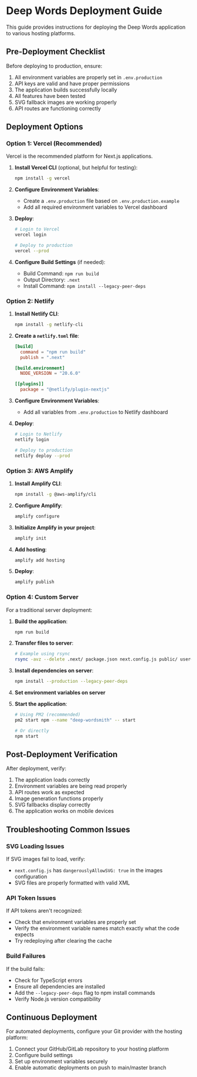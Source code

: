 # Deep Words Deployment Guide

This guide provides instructions for deploying the Deep Words application to various hosting platforms.

## Pre-Deployment Checklist

Before deploying to production, ensure:

1. All environment variables are properly set in `.env.production`
2. API keys are valid and have proper permissions
3. The application builds successfully locally
4. All features have been tested
5. SVG fallback images are working properly
6. API routes are functioning correctly

## Deployment Options

### Option 1: Vercel (Recommended)

Vercel is the recommended platform for Next.js applications.

1. **Install Vercel CLI** (optional, but helpful for testing):
   ```bash
   npm install -g vercel
   ```

2. **Configure Environment Variables**:
   - Create a `.env.production` file based on `.env.production.example`
   - Add all required environment variables to Vercel dashboard

3. **Deploy**:
   ```bash
   # Login to Vercel
   vercel login

   # Deploy to production
   vercel --prod
   ```

4. **Configure Build Settings** (if needed):
   - Build Command: `npm run build`
   - Output Directory: `.next`
   - Install Command: `npm install --legacy-peer-deps`

### Option 2: Netlify

1. **Install Netlify CLI**:
   ```bash
   npm install -g netlify-cli
   ```

2. **Create a `netlify.toml` file**:
   ```toml
   [build]
     command = "npm run build"
     publish = ".next"

   [build.environment]
     NODE_VERSION = "20.6.0"

   [[plugins]]
     package = "@netlify/plugin-nextjs"
   ```

3. **Configure Environment Variables**:
   - Add all variables from `.env.production` to Netlify dashboard

4. **Deploy**:
   ```bash
   # Login to Netlify
   netlify login

   # Deploy to production
   netlify deploy --prod
   ```

### Option 3: AWS Amplify

1. **Install Amplify CLI**:
   ```bash
   npm install -g @aws-amplify/cli
   ```

2. **Configure Amplify**:
   ```bash
   amplify configure
   ```

3. **Initialize Amplify in your project**:
   ```bash
   amplify init
   ```

4. **Add hosting**:
   ```bash
   amplify add hosting
   ```

5. **Deploy**:
   ```bash
   amplify publish
   ```

### Option 4: Custom Server

For a traditional server deployment:

1. **Build the application**:
   ```bash
   npm run build
   ```

2. **Transfer files to server**:
   ```bash
   # Example using rsync
   rsync -avz --delete .next/ package.json next.config.js public/ user@your-server:/path/to/app
   ```

3. **Install dependencies on server**:
   ```bash
   npm install --production --legacy-peer-deps
   ```

4. **Set environment variables on server**

5. **Start the application**:
   ```bash
   # Using PM2 (recommended)
   pm2 start npm --name "deep-wordsmith" -- start

   # Or directly
   npm start
   ```

## Post-Deployment Verification

After deployment, verify:

1. The application loads correctly
2. Environment variables are being read properly
3. API routes work as expected
4. Image generation functions properly
5. SVG fallbacks display correctly
6. The application works on mobile devices

## Troubleshooting Common Issues

### SVG Loading Issues

If SVG images fail to load, verify:
- `next.config.js` has `dangerouslyAllowSVG: true` in the images configuration
- SVG files are properly formatted with valid XML

### API Token Issues

If API tokens aren't recognized:
- Check that environment variables are properly set
- Verify the environment variable names match exactly what the code expects
- Try redeploying after clearing the cache

### Build Failures

If the build fails:
- Check for TypeScript errors
- Ensure all dependencies are installed
- Add the `--legacy-peer-deps` flag to npm install commands
- Verify Node.js version compatibility

## Continuous Deployment

For automated deployments, configure your Git provider with the hosting platform:

1. Connect your GitHub/GitLab repository to your hosting platform
2. Configure build settings
3. Set up environment variables securely
4. Enable automatic deployments on push to main/master branch